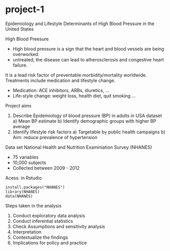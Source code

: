 # project-1
Epidemiology and Lifestyle Determinants of High Blood Pressure in the United States


High Blood Preesure 
- High blood pressure is a sign that the heart and blood vessels are being overworked.
- untreated, the disease can lead to atherosclerosis and congestive heart failure. 

It is a lead risk factor of preventable morbidity/mortality worldwide.
Treatments include medication and lifestyle change.
- Medication: ACE inhibitors, ARBs, diuretics, ...
- Life-style change: weight loss, health diet, quit smoking ...


Project aims 
1. Describe Epidemiology of blood pressure (BP) in adults in USA dataset
    a) Mean BP estimate
    b) Identify demographic groups with higher BP average
2. Identify lifestyle risk factors
    a) Targetable by public health campaigns 
    b) Aim: reduce prevalence of hypertension


Data set
National Health and Nutrition Examiniation Survey (NHANES)
- 75 variables
- 10,000 subjects
- Collected between 2009 - 2012 


Acess: in Rstudio
```
install.packages("NHANES")
library(NHANES)
data(NHANES)
```

Steps taken in the analysis
  1. Conduct exploratory data analysis
  2. Conduct inferential statistics
  3. Check Assumptions and sensitivity analysis
  4. Interpretation
  5. Contextualize the findings
  6. Implications for policy and practice
